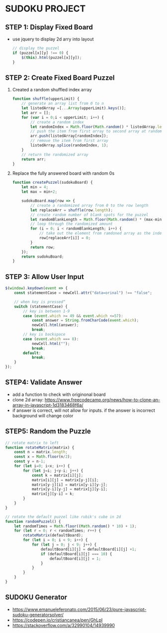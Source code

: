SUDOKU PROJECT
===

STEP 1: Display Fixed Board
---
- use jquery to display 2d arry into layout
    ```js
    // display the puzzel
    if (puzzel[x][y] !== 0) {
        $(this).html(puzzel[x][y]);
    }
    ```

STEP 2: Create Fixed Board Puzzel
---
1. Created a random shuffled index array
    ```js
    function shuffle(upperLimit) {
        // generate an array list from 0 to n
        let listedArray =[...Array(upperLimit).keys()];
        let arr = [];
        for (var i = 0;i < upperLimit; i++) {
            // create a random index
            let randomIndex = Math.floor(Math.random() * listedArray.length);
            // push the item from first array to second array at random index
            arr.push(listedArray[randomIndex]);
            // remove the item from first array
            listedArray.splice(randomIndex, 1);
        }
        // return the randomized array
        return arr;
    }
    ```
2. Replace the fully answered board with random 0s
    ```js
    function createPuzzel(sudokuBoard) {
        let min = 4;
        let max = min+2;

        sudokuBoard.map(row => {
            // create a randomized array from 0 to the row length
            let replaceArr = shuffle(row.length);
            // create random number of blank spots for the puzzel
            let randomBlankLength = Math.floor(Math.random() * (max-min+1)+min);
            // loop through the randomized amount 
            for (i = 0; i < randomBlankLength; i++) {
                // take out the element from ramdoned array as the index for the elemnt of board to be 0
                row[replaceArr[i]] = 0;
            }
            return row;
        });
        return sudokuBoard;
    }
    ```
STEP 3: Allow User Input
---
```js
$(window).keydown(event => {
    const statementCase = newCell.attr("data=orinal") !== "false";

    // when key is pressed“
    switch (statementCase) {
        // key is between 1-9
        case (event.which >= 49 && event.which <=57): 
            const answer = String.fromCharCode(event.which);
            newCell.html(answer);
            break;
        // key is backspace
        case (event.which === 8):
            newCell.html("");
            break;
        default:
            break;
    }
});
```

STEP4: Validate Answer
---
- add a function to check with originonal board
- clone 2d array: https://www.freecodecamp.org/news/how-to-clone-an-array-in-javascript-1d3183468f6a/
- if answer is correct, will not allow for inputs. if the answer is incorrect background will change color

STEP5: Random the Puzzle
---
```js
// rotate matrix to left
function rotateMatrix(matrix) {
    const n = matrix.length;
    const x = Math.floor(n/2);
    const y = n-1;
    for (let i=0; i<x; i++) {
        for (let j=i; j<y-i; j++) {
            const k = matrix[i][j];
            matrix[i][j] = matrix[y-j][i];
            matrix[y-j][i] = matrix[y-i][y-j];
            matrix[y-i][y-j] = matrix[j][y-i];
            matrix[j][y-i] = k;
        }
    }
}
```

```js
// rotate the default puzzel like rubik's cube in 2d
function randomPuzzel() {
    let randomTimes = Math.floor((Math.random() * 10) + 1);
    for (let r = 0; r < randomTimes; r++) {
        rotateMatrix(defaultBoard);
        for (let i = 0; i < 9; i++) {
            for (let j = 0; j < 9; j++) {
                defaultBoard[i][j] = defaultBoard[i][j] +1;
                if (defaultBoard[i][j] === 10) {
                    defaultBoard[i][j] = 1;
                }
            }
        }
    }
}
```


SUDOKU Generator
---
- https://www.emanueleferonato.com/2015/06/23/pure-javascript-sudoku-generatorsolver/
- https://codepen.io/cristiancanea/pen/GhLpI
- https://stackoverflow.com/a/32990104/14939990